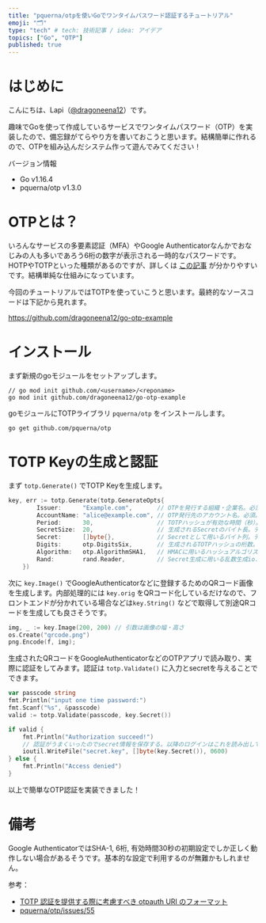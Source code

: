 ```yaml
---
title: "pquerna/otpを使いGoでワンタイムパスワード認証するチュートリアル"
emoji: "🗂"
type: "tech" # tech: 技術記事 / idea: アイデア
topics: ["Go", "OTP"]
published: true
---
```

# はじめに
こんにちは、Lapi（[@dragoneena12](https://github.com/dragoneena12)）です。

趣味でGoを使って作成しているサービスでワンタイムパスワード（OTP）を実装したので、備忘録がてらやり方を書いておこうと思います。結構簡単に作れるので、OTPを組み込んだシステム作って遊んでみてください！

バージョン情報
- Go v1.16.4
- pquerna/otp v1.3.0

# OTPとは？
いろんなサービスの多要素認証（MFA）やGoogle Authenticatorなんかでおなじみの人も多いであろう6桁の数字が表示される一時的なパスワードです。HOTPやTOTPといった種類があるのですが、詳しくは [この記事](https://note.com/murakmii/n/n64b6d346172a) が分かりやすいです。結構単純な仕組みになっています。

今回のチュートリアルではTOTPを使っていこうと思います。最終的なソースコードは下記から見れます。

https://github.com/dragoneena12/go-otp-example

# インストール
まず新規のgoモジュールをセットアップします。

```
// go mod init github.com/<username>/<reponame>
go mod init github.com/dragoneena12/go-otp-example
```

goモジュールにTOTPライブラリ `pquerna/otp` をインストールします。

```
go get github.com/pquerna/otp
```

# TOTP Keyの生成と認証
まず `totp.Generate()` でTOTP Keyを生成します。
```go
key, err := totp.Generate(totp.GenerateOpts{
		Issuer:      "Example.com",       // OTPを発行する組織・企業名。必須。
		AccountName: "alice@example.com", // OTP発行先のアカウント名。必須。
		Period:      30,                  // TOTPハッシュが有効な時間（秒）。デフォルトでは30秒。
		SecretSize:  20,                  // 生成されるSecretのバイト長。デフォルトでは20バイト。
		Secret:      []byte{},            // Secretとして用いるバイト列。デフォルトではempty。
		Digits:      otp.DigitsSix,       // 生成されるTOTPハッシュの桁数。デフォルトでは6桁。
		Algorithm:   otp.AlgorithmSHA1,   // HMACに用いるハッシュアルゴリズム。デフォルトではSHA1。
		Rand:        rand.Reader,         // Secret生成に用いる乱数生成io.Reader。デフォルトではrand.Reader。
	})
```

次に `key.Image()` でGoogleAuthenticatorなどに登録するためのQRコード画像を生成します。内部処理的には `key.orig` をQRコード化しているだけなので、フロントエンドが分かれている場合などは`key.String()` などで取得して別途QRコードを生成しても良さそうです。

```go
img, _ := key.Image(200, 200) // 引数は画像の幅・高さ
os.Create("qrcode.png")
png.Encode(f, img);
```

生成されたQRコードをGoogleAuthenticatorなどのOTPアプリで読み取り、実際に認証をしてみます。認証は `totp.Validate()` に入力とsecretを与えることでできます。

```go
var passcode string
fmt.Println("input one time password:")
fmt.Scanf("%s", &passcode)
valid := totp.Validate(passcode, key.Secret())

if valid {
	fmt.Println("Authorization succeed!")
	// 認証がうまくいったのでsecret情報を保存する。以降のログインはこれを読み出して利用。
	ioutil.WriteFile("secret.key", []byte(key.Secret()), 0600)
} else {
	fmt.Println("Access denied")
}
```

以上で簡単なOTP認証を実装できました！

# 備考
Google AuthenticatorではSHA-1, 6桁, 有効時間30秒の初期設定でしか正しく動作しない場合があるそうです。基本的な設定で利用するのが無難かもしれません。

参考：
- [TOTP 認証を提供する際に考慮すべき otpauth URI のフォーマット](https://lab.tricorn.co.jp/uzuki/5129)
- [pquerna/otp/issues/55](https://github.com/pquerna/otp/issues/55)
